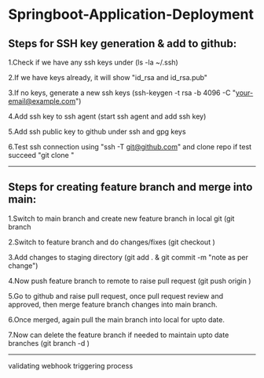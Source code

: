 # Springboot-Application-Deployment

Steps for SSH key generation & add to github:
---------------------------------------------

1.Check if we have any ssh keys under (ls -la ~/.ssh)


2.If we have keys already, it will show "id_rsa and id_rsa.pub"


3.If no keys, generate a new ssh keys (ssh-keygen -t rsa -b 4096 -C "your-email@example.com")


4.Add ssh key to ssh agent (start ssh agent and add ssh key)


5.Add ssh public key to github under ssh and gpg keys


6.Test ssh connection using "ssh -T git@github.com" and clone repo if test succeed "git clone <SSH-URL>"

---------------------------------------------------------------------------------------------------------

Steps for creating feature branch and merge into main:
------------------------------------------------------

1.Switch to main branch and create new feature branch in local git (git branch <branch-name>


2.Switch to feature branch and do changes/fixes (git checkout <feature branch name>)


3.Add changes to staging directory (git add . & git commit -m "note as per change")


4.Now push feature branch to remote to raise pull request (git push origin <feature branch name>)


5.Go to github and raise pull request, once pull request review and approved, then merge feature branch changes into main branch.


6.Once merged, again pull the main branch into local for upto date.


7.Now can delete the feature branch if needed to maintain upto date branches (git branch -d <feature branch name>)

---------------------------------------------------------------------------------------------------------

validating webhook triggering process

